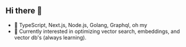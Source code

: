 ## Hi there 👋

<!--
**NickFoden/nickfoden** is a ✨ _special_ ✨ repository because its `README.md` (this file) appears on your GitHub profile.

Here are some ideas to get you started:
-->
- 🔭 TypeScript, Next.js, Node.js, Golang, Graphql, oh my 
- 🌱 Currently interested in optimizing vector search, embeddings, and vector db's (always learning). 
<!--
- 👯 I’m looking to collaborate/improve 
- 🤔 I’m looking for help with ...
- 💬 Ask me about ...
- 📫 How to reach me: ...
- 😄 Pronouns: ...
- ⚡ Fun fact: ...
-->

